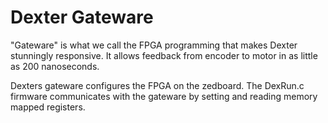 # Dexter Gateware

"Gateware" is what we call the FPGA programming that makes Dexter stunningly responsive. It allows feedback from encoder to motor in as little as 200 nanoseconds. 

Dexters gateware configures the FPGA on the zedboard. The DexRun.c firmware communicates with the gateware by setting and reading memory mapped registers. 